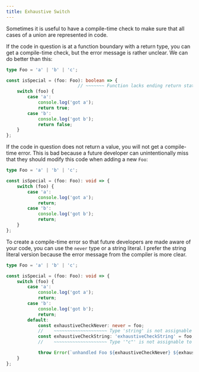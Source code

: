 ```yaml
---
title: Exhaustive Switch
---
```


Sometimes it is useful to have a compile-time check to make sure that all cases of a union are
represented in code.

If the code in question is at a function boundary with a return type, you can get a compile-time
check, but the error message is rather unclear.
We can do better than this:
```ts
type Foo = 'a' | 'b' | 'c';

const isSpecial = (foo: Foo): boolean => {
                           // ~~~~~~~ Function lacks ending return statement and return type does not include 'undefined'.
    switch (foo) {
        case 'a':
            console.log('got a');
            return true;
        case 'b':
            console.log('got b');
            return false;
    }
};

```

If the code in question does not return a value, you will not get a compile-time error.
This is bad because a future developer can unintentionally miss that they should modify this code
when adding a new `Foo`:
```ts
type Foo = 'a' | 'b' | 'c';

const isSpecial = (foo: Foo): void => {
    switch (foo) {
        case 'a':
            console.log('got a');
            return;
        case 'b':
            console.log('got b');
            return;
    }
};
```

To create a compile-time error so that future developers are made aware of your code,
you can use the `never` type or a string literal.
I prefer the string literal version because the error message from the compiler is more clear.
```ts
type Foo = 'a' | 'b' | 'c';

const isSpecial = (foo: Foo): void => {
    switch (foo) {
        case 'a':
            console.log('got a');
            return;
        case 'b':
            console.log('got b');
            return;
        default:
            const exhaustiveCheckNever: never = foo;
            //    ~~~~~~~~~~~~~~~~~~~~ Type 'string' is not assignable to type 'never'.
            const exhaustiveCheckString: 'exhaustiveCheckString' = foo;
            //    ~~~~~~~~~~~~~~~~~~~~ Type '"c"' is not assignable to type '"exhaustiveCheckString"'.

            throw Error(`unhandled Foo ${exhaustiveCheckNever} ${exhaustiveCheckString}`);
    }
};
```
